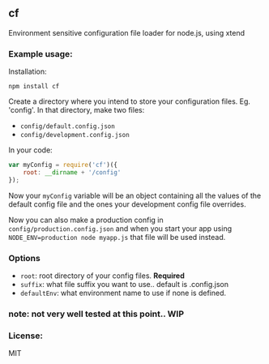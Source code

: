 ## cf

Environment sensitive configuration file loader for node.js, using xtend

### Example usage:

Installation:

`npm install cf`

Create a directory where you intend to store your configuration files. Eg. 'config'. In that
directory, make two files:

- `config/default.config.json`
- `config/development.config.json`

In your code:

```javascript
var myConfig = require('cf')({
    root: __dirname + '/config'
});
```

Now your `myConfig` variable will be an object containing all the values of the default
config file and the ones your development config file overrides.

Now you can also make a production config in `config/production.config.json` and when
you start your app using `NODE_ENV=production node myapp.js` that file will
be used instead.

### Options

- `root`: root directory of your config files. **Required**
- `suffix`: what file suffix you want to use.. default is .config.json
- `defaultEnv`: what environment name to use if none is defined.

### note: not very well tested at this point.. WIP

### License:

MIT
